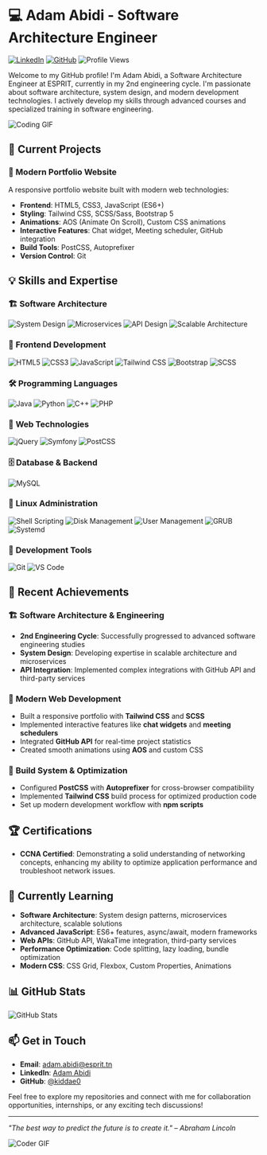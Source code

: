 # 💻 Adam Abidi - Software Architecture Engineer

[![LinkedIn](https://img.shields.io/badge/LinkedIn-blue?style=flat&logo=linkedin&labelColor=blue)](https://www.linkedin.com/in/adam-abidi-b002712a4/)
[![GitHub](https://img.shields.io/badge/GitHub-black?style=flat&logo=github)](https://github.com/kiddae0)
![Profile Views](https://komarev.com/ghpvc/?username=kiddae0&color=green)

Welcome to my GitHub profile! I'm Adam Abidi, a Software Architecture Engineer at ESPRIT, currently in my 2nd engineering cycle. I'm passionate about software architecture, system design, and modern development technologies. I actively develop my skills through advanced courses and specialized training in software engineering.

![Coding GIF](https://media.giphy.com/media/qgQUggAC3Pfv687qPC/giphy.gif)

## 🔭 Current Projects

### 🎨 Modern Portfolio Website
A responsive portfolio website built with modern web technologies:
- **Frontend**: HTML5, CSS3, JavaScript (ES6+)
- **Styling**: Tailwind CSS, SCSS/Sass, Bootstrap 5
- **Animations**: AOS (Animate On Scroll), Custom CSS animations
- **Interactive Features**: Chat widget, Meeting scheduler, GitHub integration
- **Build Tools**: PostCSS, Autoprefixer
- **Version Control**: Git

## 💡 Skills and Expertise

### 🏗️ **Software Architecture**
![System Design](https://img.shields.io/badge/System_Design-black?style=flat)
![Microservices](https://img.shields.io/badge/Microservices-black?style=flat)
![API Design](https://img.shields.io/badge/API_Design-black?style=flat)
![Scalable Architecture](https://img.shields.io/badge/Scalable_Architecture-black?style=flat)

### 🚀 **Frontend Development**
![HTML5](https://img.shields.io/badge/HTML5-E34F26?style=flat&logo=html5&logoColor=white)
![CSS3](https://img.shields.io/badge/CSS3-1572B6?style=flat&logo=css3)
![JavaScript](https://img.shields.io/badge/JavaScript-F7DF1E?style=flat&logo=javascript)
![Tailwind CSS](https://img.shields.io/badge/Tailwind_CSS-38B2AC?style=flat&logo=tailwind-css)
![Bootstrap](https://img.shields.io/badge/Bootstrap-563D7C?style=flat&logo=bootstrap)
![SCSS](https://img.shields.io/badge/SCSS-CC6699?style=flat&logo=sass)

### 🛠️ **Programming Languages**
![Java](https://img.shields.io/badge/Java-orange?style=flat&logo=java)
![Python](https://img.shields.io/badge/Python-blue?style=flat&logo=python)
![C++](https://img.shields.io/badge/C++-blue?style=flat&logo=cplusplus)
![PHP](https://img.shields.io/badge/PHP-black?style=flat&logo=php)

### 🎯 **Web Technologies**
![jQuery](https://img.shields.io/badge/jQuery-0769AD?style=flat&logo=jquery)
![Symfony](https://img.shields.io/badge/Symfony-black?style=flat&logo=symfony)
![PostCSS](https://img.shields.io/badge/PostCSS-DD3A0A?style=flat&logo=postcss)

### 🗄️ **Database & Backend**
![MySQL](https://img.shields.io/badge/MySQL-4479A1?style=flat&logo=mysql&logoColor=white)

### 🐧 **Linux Administration**
![Shell Scripting](https://img.shields.io/badge/Shell_Scripting-black?style=flat&logo=gnu-bash)
![Disk Management](https://img.shields.io/badge/Disk_Management-black?style=flat)
![User Management](https://img.shields.io/badge/User_Management-black?style=flat)
![GRUB](https://img.shields.io/badge/GRUB-black?style=flat)
![Systemd](https://img.shields.io/badge/Systemd-black?style=flat)

### 🔧 **Development Tools**
![Git](https://img.shields.io/badge/Git-F05032?style=flat&logo=git&logoColor=white)
![VS Code](https://img.shields.io/badge/VS_Code-007ACC?style=flat&logo=visual-studio-code)

## 🌟 **Recent Achievements**

### 🏗️ **Software Architecture & Engineering**
- **2nd Engineering Cycle**: Successfully progressed to advanced software engineering studies
- **System Design**: Developing expertise in scalable architecture and microservices
- **API Integration**: Implemented complex integrations with GitHub API and third-party services

### 🎨 **Modern Web Development**
- Built a responsive portfolio with **Tailwind CSS** and **SCSS**
- Implemented interactive features like **chat widgets** and **meeting schedulers**
- Integrated **GitHub API** for real-time project statistics
- Created smooth animations using **AOS** and custom CSS

### 🔧 **Build System & Optimization**
- Configured **PostCSS** with **Autoprefixer** for cross-browser compatibility
- Implemented **Tailwind CSS** build process for optimized production code
- Set up modern development workflow with **npm scripts**

## 🏆 Certifications
- **CCNA Certified**: Demonstrating a solid understanding of networking concepts, enhancing my ability to optimize application performance and troubleshoot network issues.

## 🌱 Currently Learning
- **Software Architecture**: System design patterns, microservices architecture, scalable solutions
- **Advanced JavaScript**: ES6+ features, async/await, modern frameworks
- **Web APIs**: GitHub API, WakaTime integration, third-party services
- **Performance Optimization**: Code splitting, lazy loading, bundle optimization
- **Modern CSS**: CSS Grid, Flexbox, Custom Properties, Animations

## 📊 **GitHub Stats**
![GitHub Stats](https://github-readme-stats.vercel.app/api?username=kiddae0&show_icons=true&theme=radical)

## 📫 Get in Touch
- **Email**: [adam.abidi@esprit.tn](mailto:adam.abidi@esprit.tn)
- **LinkedIn**: [Adam Abidi](https://www.linkedin.com/in/adam-abidi-b002712a4/)
- **GitHub**: [@kiddae0](https://github.com/kiddae0)

Feel free to explore my repositories and connect with me for collaboration opportunities, internships, or any exciting tech discussions!

---

*"The best way to predict the future is to create it." – Abraham Lincoln*

![Coder GIF](https://media.giphy.com/media/ZVik7pBtu9dNS/giphy.gif) 
